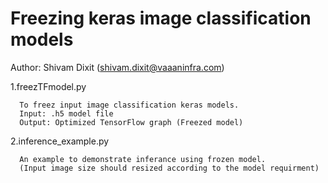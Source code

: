 # Freezing keras image classification models

  Author: Shivam Dixit (shivam.dixit@vaaaninfra.com)
  
  1.freezTFmodel.py
  
      To freez input image classification keras models.
      Input: .h5 model file
      Output: Optimized TensorFlow graph (Freezed model)
      
  2.inference_example.py 
  
      An example to demonstrate inferance using frozen model.
      (Input image size should resized according to the model requirment)
